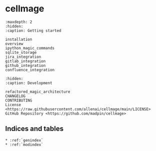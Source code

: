 # **cellmage**

```{toctree}
:maxdepth: 2
:hidden:
:caption: Getting started

installation
overview
ipython_magic_commands
sqlite_storage
jira_integration
gitlab_integration
github_integration
confluence_integration
```

```{toctree}
:hidden:
:caption: Development

refactored_magic_architecture
CHANGELOG
CONTRIBUTING
License <https://raw.githubusercontent.com/allenai/cellmage/main/LICENSE>
GitHub Repository <https://github.com/madpin/cellmage>
```

## Indices and tables

```{eval-rst}
* :ref:`genindex`
* :ref:`modindex`
```
